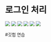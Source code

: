 # 로그인 처리
<img src="https://postfiles.pstatic.net/MjAxOTA0MjlfMjU5/MDAxNTU2NDk3MDc4MDE3.S4nZ8ljY-ZITaWN2_2xZhJIUyqZYqxio07aGRr7EhdUg.at9kR4YPpEdYUD-g-AHiemJjn7MQMLP1d3soGGQAtngg.PNG.alstn2014/%ED%8F%AC%ED%8A%B8%ED%8F%B4%EB%A6%AC%EC%98%A4.png?type=w580">

<img src="https://blog.naver.com/PostView.nhn?blogId=younggu1545&Redirect=View&logNo=221532345222&categoryNo=1&isAfterWrite=true#"/>
<img src="https://postfiles.pstatic.net/MjAxOTA1MDhfMjgz/MDAxNTU3Mjg4OTY4MTUw.1uSDOkAHTwnOSumhQE3AMHasSTqMbl8-4pKvu11-RBEg.7tkssHwJehr-LuULTc5qe66XHC-o1IiRr7Kxq3d8Lvcg.PNG.younggu1545/%EA%B7%B8%EB%A6%BC17.png?type=w966"/>
<img src="https://postfiles.pstatic.net/MjAxOTA1MDhfODMg/MDAxNTU3Mjg4OTY4Mzkx.j2hHwj_DzwXepTh256kfghC0WWKqsQBnTNOdrIxfH5Ig.kNj_aJfxeDauHlfR60nIEe0oqo1D9tM2EX2IghO9H74g.PNG.younggu1545/%EA%B7%B8%EB%A6%BC18.png?type=w966"/>
<img src="https://postfiles.pstatic.net/MjAxOTA1MDhfMzIg/MDAxNTU3Mjg4OTY4Mzg5.v_tiULxwpmFL_IpQZKqxBSrN1iFV9xjTIaWb-wJz_Jog.Z-22JYEv6BNZVDu8L0mqQxyuOsJdlQBTJidFVlQfA_cg.PNG.younggu1545/%EA%B7%B8%EB%A6%BC19.png?type=w966"/>
<img src="https://postfiles.pstatic.net/MjAxOTA1MDhfMjM1/MDAxNTU3Mjg4OTY4Mzcw.p87bfX_stXOj-Rs37HEFVWovwEUWhBWm8UYJs7Vftfsg.g8oK8K-fy-oiusvqzbDc0EkuBtfuQ6P9jOXy1zskyUAg.PNG.younggu1545/%EA%B7%B8%EB%A6%BC20.png?type=w966"/>


#깃헙 연습
